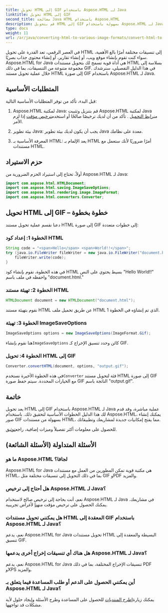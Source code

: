 ```yaml
---
title: تحويل HTML إلى GIF باستخدام Aspose.HTML لـ Java
linktitle: تحويل HTML إلى GIF
second_title: معالجة Java HTML باستخدام Aspose.HTML
description: قم بتحويل HTML إلى GIF بسهولة باستخدام Aspose.HTML لـ Java. قم بإنشاء صور مذهلة من مستندات HTML. نبدأ الآن!
type: docs
weight: 11
url: /ar/java/converting-html-to-various-image-formats/convert-html-to-gif/
---
```


في العصر الرقمي، تعد القدرة على تحويل HTML إلى تنسيقات مختلفة أمرًا بالغ الأهمية، سواء كنت تقوم بإنشاء موقع ويب، أو إنشاء تقارير، أو إنشاء محتوى جذاب بصريًا. Aspose.HTML for Java هي أداة قوية تسمح لك بتحويل مستندات HTML بسلاسة إلى مجموعة متنوعة من التنسيقات، بما في ذلك GIF. في هذا الدليل التفصيلي، سنرشدك خلال عملية تحويل مستند HTML إلى صورة GIF باستخدام Aspose.HTML لـ Java.

## المتطلبات الأساسية

قبل البدء، تأكد من توفر المتطلبات الأساسية التالية:

1. Aspose.HTML لمكتبة Java: قم بتنزيل وتثبيت Aspose.HTML لمكتبة Java من[رابط التحميل](https://releases.aspose.com/html/java/) . تأكد من أن لديك ترخيصًا صالحًا أو استخدم[ترخيص مؤقت](https://purchase.aspose.com/temporary-license/) إذا لزم الأمر.

2. بيئة تطوير Java: يجب أن يكون لديك بيئة تطوير Java معدة على نظامك.

3. المعرفة الأساسية بـ HTML: يعد الإلمام بـ HTML أمرًا ضروريًا لأنك ستعمل مع مستندات HTML.

## حزم الاستيراد

أولاً، تحتاج إلى استيراد الحزم الضرورية من Aspose.HTML لـ Java:

```java
import com.aspose.html.HTMLDocument;
import com.aspose.html.saving.ImageSaveOptions;
import com.aspose.html.rendering.image.ImageFormat;
import com.aspose.html.converters.Converter;
```

## تحويل HTML إلى GIF – خطوة بخطوة

دعنا نقسم عملية تحويل مستند HTML إلى صورة GIF إلى خطوات متعددة:

### الخطوة 1: إعداد كود HTML

```java
String code = "<span>Hello</span> <span>World!!</span>";
try (java.io.FileWriter fileWriter = new java.io.FileWriter("document.html")) {
    fileWriter.write(code);
}
```

في هذه الخطوة، نقوم بإنشاء كود HTML بسيط يحتوي على النص "Hello World!!" واحفظه في ملف باسم "document.html."

### الخطوة 2: تهيئة مستند HTML

```java
HTMLDocument document = new HTMLDocument("document.html");
```

نقوم بتهيئة مستند HTML عن طريق تحميل ملف HTML الذي تم إنشاؤه في الخطوة 1.

### الخطوة 3: تهيئة ImageSaveOptions

```java
ImageSaveOptions options = new ImageSaveOptions(ImageFormat.Gif);
```

 هنا نقوم بإنشاء`ImageSaveOptions` كائن وحدد تنسيق الإخراج كـ GIF.

### الخطوة 4: تحويل HTML إلى GIF

```java
Converter.convertHTML(document, options, "output.gif");
```

 في هذه الخطوة الأخيرة نستخدم`Converter` فئة لتحويل مستند HTML إلى صورة GIF مع الخيارات المحددة. سيتم حفظ صورة GIF الناتجة باسم "output.gif".

## خاتمة

يعد تحويل HTML إلى GIF باستخدام Aspose.HTML لـ Java عملية مباشرة، وقد قدم لك هذا الدليل الخطوات الأساسية لتحقيق ذلك. باستخدام Aspose.HTML، يمكنك إنشاء صور GIF بسهولة من مستندات HTML، مما يفتح إمكانيات جديدة لمشاريعك وتطبيقاتك.

 للحصول على معلومات أكثر تفصيلاً وميزات إضافية، راجع[توثيق](https://reference.aspose.com/html/java/).

## الأسئلة المتداولة (الأسئلة الشائعة)

### ما هو Aspose.HTML لجافا؟
   Aspose.HTML for Java هي مكتبة قوية تمكن المطورين من العمل مع مستندات HTML، بما في ذلك التحويل إلى تنسيقات مختلفة مثل GIF وPDF والمزيد.

### هل أحتاج إلى ترخيص Aspose.HTML لـ Java؟
 نعم، أنت بحاجة إلى ترخيص صالح لاستخدام Aspose.HTML لـ Java في مشاريعك. يمكنك الحصول على ترخيص مؤقت من[هنا](https://purchase.aspose.com/temporary-license/) لأغراض تجريبية.

### هل يمكنني تحويل مستندات HTML المعقدة إلى GIF باستخدام Aspose.HTML لـ Java؟
نعم، يدعم Aspose.HTML for Java تحويل مستندات HTML البسيطة والمعقدة إلى تنسيق GIF.

### هل هناك أي تنسيقات إخراج أخرى يدعمها Aspose.HTML لـ Java؟
نعم، يدعم Aspose.HTML for Java تنسيقات الإخراج المختلفة، بما في ذلك PDF وXPS والمزيد.

### أين يمكنني الحصول على الدعم أو طلب المساعدة فيما يتعلق بـ Aspose.HTML لـ Java؟
 يمكنك زيارة[اطرح المنتديات](https://forum.aspose.com/) للحصول على المساعدة وطرح الأسئلة وإيجاد حلول لأية مشكلات قد تواجهها.